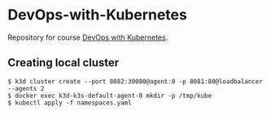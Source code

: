 # DevOps-with-Kubernetes

Repository for course [DevOps with Kubernetes](https://devopswithkubernetes.com/).

## Creating local cluster

```
$ k3d cluster create --port 8082:30080@agent:0 -p 8081:80@loadbalancer --agents 2
$ docker exec k3d-k3s-default-agent-0 mkdir -p /tmp/kube
$ kubectl apply -f namespaces.yaml
```